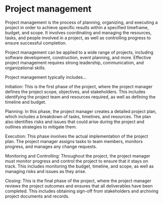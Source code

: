 # Project management 

Project management is the process of planning, organizing, and executing a project in order to achieve specific results within a specified timeframe, budget, and scope. It involves coordinating and managing the resources, tasks, and people involved in a project, as well as controlling progress to ensure successful completion.

Project management can be applied to a wide range of projects, including software development, construction, event planning, and more. Effective project management requires strong leadership, communication, and organizational skills.

Project management typically includes…

Initiation: This is the first phase of the project, where the project manager defines the project scope, objectives, and stakeholders. This includes identifying the project team and resources required, as well as defining the timeline and budget.

Planning: In this phase, the project manager creates a detailed project plan, which includes a breakdown of tasks, timelines, and resources. The plan also identifies risks and issues that could arise during the project and outlines strategies to mitigate them.

Execution: This phase involves the actual implementation of the project plan. The project manager assigns tasks to team members, monitors progress, and manages any change requests.

Monitoring and Controlling: Throughout the project, the project manager must monitor progress and control the project to ensure that it stays on track. This includes monitoring the budget, timeline, and scope, as well as managing risks and issues as they arise.

Closing: This is the final phase of the project, where the project manager reviews the project outcomes and ensures that all deliverables have been completed. This includes obtaining sign-off from stakeholders and archiving project documents and records.
